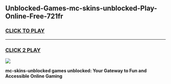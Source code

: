 
## Unblocked-Games-mc-skins-unblocked-Play-Online-Free-721fr
<h3>
<a href="https://premium76.site?title=mc-skins-unblocked&ref=26A">CLICK TO PLAY</a></h3>
<hr>

<h3>
<a href="https://premium76.site?title=mc-skins-unblocked&ref=26A">CLICK 2 PLAY</a>
  
</h3>

<a href="https://premium76.site?title=mc-skins-unblocked&ref=26A"><img src="https://clearcache.store/games.png"></a>


**mc-skins-unblocked games unblocked: Your Gateway to Fun and Accessible Online Gaming**
